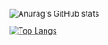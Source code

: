 ![Anurag's GitHub stats](https://github-readme-stats.vercel.app/api?username=FekyDEV&show_icons=true&theme=radical)

[![Top Langs](https://github-readme-stats.vercel.app/api/top-langs/?username=FekyDEV&layout=compact)](https://github.com/fekyDEV/github-readme-stats)
